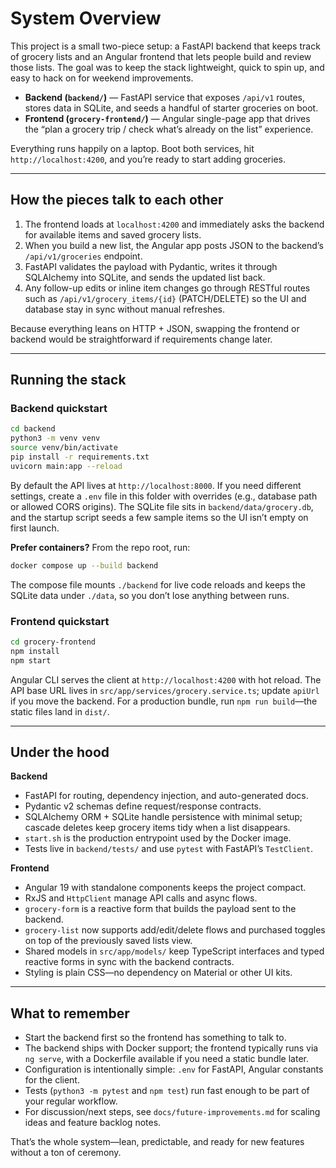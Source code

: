# System Overview

This project is a small two-piece setup: a FastAPI backend that keeps track of grocery lists and an Angular frontend that lets people build and review those lists. The goal was to keep the stack lightweight, quick to spin up, and easy to hack on for weekend improvements.

- **Backend (`backend/`)** — FastAPI service that exposes `/api/v1` routes, stores data in SQLite, and seeds a handful of starter groceries on boot.
- **Frontend (`grocery-frontend/`)** — Angular single-page app that drives the “plan a grocery trip / check what’s already on the list” experience.

Everything runs happily on a laptop. Boot both services, hit `http://localhost:4200`, and you’re ready to start adding groceries.

---

## How the pieces talk to each other

1. The frontend loads at `localhost:4200` and immediately asks the backend for available items and saved grocery lists.
2. When you build a new list, the Angular app posts JSON to the backend’s `/api/v1/groceries` endpoint.
3. FastAPI validates the payload with Pydantic, writes it through SQLAlchemy into SQLite, and sends the updated list back.
4. Any follow-up edits or inline item changes go through RESTful routes such as `/api/v1/grocery_items/{id}` (PATCH/DELETE) so the UI and database stay in sync without manual refreshes.

Because everything leans on HTTP + JSON, swapping the frontend or backend would be straightforward if requirements change later.

---

## Running the stack

### Backend quickstart

```bash
cd backend
python3 -m venv venv
source venv/bin/activate
pip install -r requirements.txt
uvicorn main:app --reload
```

By default the API lives at `http://localhost:8000`. If you need different settings, create a `.env` file in this folder with overrides (e.g., database path or allowed CORS origins). The SQLite file sits in `backend/data/grocery.db`, and the startup script seeds a few sample items so the UI isn’t empty on first launch.

**Prefer containers?** From the repo root, run:

```bash
docker compose up --build backend
```

The compose file mounts `./backend` for live code reloads and keeps the SQLite data under `./data`, so you don’t lose anything between runs.

### Frontend quickstart

```bash
cd grocery-frontend
npm install
npm start
```

Angular CLI serves the client at `http://localhost:4200` with hot reload. The API base URL lives in `src/app/services/grocery.service.ts`; update `apiUrl` if you move the backend. For a production bundle, run `npm run build`—the static files land in `dist/`.

---

## Under the hood

**Backend**
- FastAPI for routing, dependency injection, and auto-generated docs.
- Pydantic v2 schemas define request/response contracts.
- SQLAlchemy ORM + SQLite handle persistence with minimal setup; cascade deletes keep grocery items tidy when a list disappears.
- `start.sh` is the production entrypoint used by the Docker image.
- Tests live in `backend/tests/` and use `pytest` with FastAPI’s `TestClient`.

**Frontend**
- Angular 19 with standalone components keeps the project compact.
- RxJS and `HttpClient` manage API calls and async flows.
- `grocery-form` is a reactive form that builds the payload sent to the backend.
- `grocery-list` now supports add/edit/delete flows and purchased toggles on top of the previously saved lists view.
- Shared models in `src/app/models/` keep TypeScript interfaces and typed reactive forms in sync with the backend contracts.
- Styling is plain CSS—no dependency on Material or other UI kits.

---

## What to remember

- Start the backend first so the frontend has something to talk to.
- The backend ships with Docker support; the frontend typically runs via `ng serve`, with a Dockerfile available if you need a static bundle later.
- Configuration is intentionally simple: `.env` for FastAPI, Angular constants for the client.
- Tests (`python3 -m pytest` and `npm test`) run fast enough to be part of your regular workflow.
- For discussion/next steps, see `docs/future-improvements.md` for scaling ideas and feature backlog notes.

That’s the whole system—lean, predictable, and ready for new features without a ton of ceremony.
